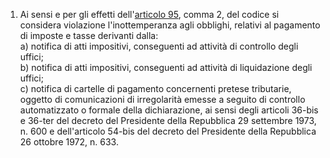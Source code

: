 1. Ai sensi e per gli effetti dell'[articolo 95](/index.html?article=articolo-95&version=1), comma 2, del codice si considera violazione l'inottemperanza agli obblighi, relativi al pagamento di imposte e tasse derivanti dalla:<br>a) notifica di atti impositivi, conseguenti ad attività di controllo degli uffici;<br>b) notifica di atti impositivi, conseguenti ad attività di liquidazione degli uffici;<br>c) notifica di cartelle di pagamento concernenti pretese tributarie, oggetto di comunicazioni di irregolarità emesse a seguito di controllo automatizzato o formale della dichiarazione, ai sensi degli articoli 36-bis e 36-ter del decreto del Presidente della Repubblica 29 settembre 1973, n. 600 e dell'articolo 54-bis del decreto del Presidente della Repubblica 26 ottobre 1972, n. 633.